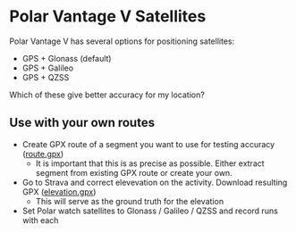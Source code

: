 # Polar Vantage V Satellites

Polar Vantage V has several options for positioning satellites:

- GPS + Glonass (default)
- GPS + Galileo
- GPS + QZSS

Which of these give better accuracy for my location?

## Use with your own routes

- Create GPX route of a segment you want to use for testing accuracy ([route.gpx](singapore/benjamin-sheares-bridge/route.gpx))
  - It is important that this is as precise as possible. Either extract segment from existing GPX route or create your own. 
- Go to Strava and correct elevevation on the activity. Download resulting GPX ([elevation.gpx](singapore/benjamin-sheares-bridge/elevation.gpx))
  - This will serve as the ground truth for the elevation
- Set Polar watch satellites to Glonass / Galileo / QZSS and record runs with each
